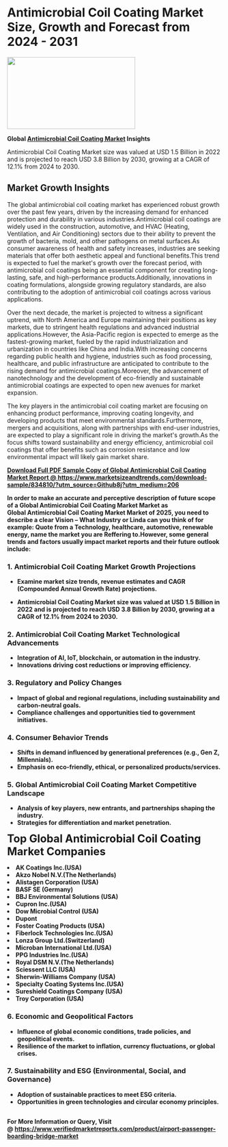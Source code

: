 <H1>Antimicrobial Coil Coating Market Size, Growth and Forecast from 2024 - 2031</H1><img class="aligncenter size-medium wp-image-584254" src="https://thirdeyenews.in/wp-content/uploads/2024/09/Global-Market-Research-300x168.jpeg" alt="" width="300" height="168" /><p><strong>Global&nbsp;<a href="https://www.marketsizeandtrends.com/download-sample/834810/?utm_source=Github8j?utm_medium=206">Antimicrobial Coil Coating Market</a> Insights</strong></p><p>Antimicrobial Coil Coating Market size was valued at USD 1.5 Billion in 2022 and is projected to reach USD 3.8 Billion by 2030, growing at a CAGR of 12.1% from 2024 to 2030.</p><p><h2>Market Growth Insights</h2> <p>The global antimicrobial coil coating market has experienced robust growth over the past few years, driven by the increasing demand for enhanced protection and durability in various industries.Antimicrobial coil coatings are widely used in the construction, automotive, and HVAC (Heating, Ventilation, and Air Conditioning) sectors due to their ability to prevent the growth of bacteria, mold, and other pathogens on metal surfaces.As consumer awareness of health and safety increases, industries are seeking materials that offer both aesthetic appeal and functional benefits.This trend is expected to fuel the market's growth over the forecast period, with antimicrobial coil coatings being an essential component for creating long-lasting, safe, and high-performance products.Additionally, innovations in coating formulations, alongside growing regulatory standards, are also contributing to the adoption of antimicrobial coil coatings across various applications.</p> <p><strong><a href="#"></a></strong></p> <p>Over the next decade, the market is projected to witness a significant uptrend, with North America and Europe maintaining their positions as key markets, due to stringent health regulations and advanced industrial applications.However, the Asia-Pacific region is expected to emerge as the fastest-growing market, fueled by the rapid industrialization and urbanization in countries like China and India.With increasing concerns regarding public health and hygiene, industries such as food processing, healthcare, and public infrastructure are anticipated to contribute to the rising demand for antimicrobial coatings.Moreover, the advancement of nanotechnology and the development of eco-friendly and sustainable antimicrobial coatings are expected to open new avenues for market expansion.</p> <p>The key players in the antimicrobial coil coating market are focusing on enhancing product performance, improving coating longevity, and developing products that meet environmental standards.Furthermore, mergers and acquisitions, along with partnerships with end-user industries, are expected to play a significant role in driving the market's growth.As the focus shifts toward sustainability and energy efficiency, antimicrobial coil coatings that offer benefits such as corrosion resistance and low environmental impact will likely gain market share.</p> <p><strong><a href="#"></p><p><span class=""><strong>Download Full PDF Sample Copy of Global Antimicrobial Coil Coating Market Report</strong> @ <a href="https://www.marketsizeandtrends.com/download-sample/834810/?utm_source=Github8j?utm_medium=206" target="_blank">https://www.marketsizeandtrends.com/download-sample/834810/?utm_source=Github8j?utm_medium=206</a></span></p><p>In order to make an accurate and perceptive description of future scope of a Global&nbsp;Antimicrobial Coil Coating Market Market as Global&nbsp;Antimicrobial Coil Coating Market Market of 2025, you need to describe a clear Vision &ndash; What Industry or Linda can you think of for example: Quote from a Technology, healthcare, automotive, renewable energy, name the market you are Reffering to.However, some general trends and factors usually impact market reports and their future outlook include:</p><h3>1.&nbsp;<strong>Antimicrobial Coil Coating Market Growth Projections</strong></h3><ul><li>Examine market size trends, revenue estimates and CAGR (Compounded Annual Growth Rate) projections.</li><li><p>Antimicrobial Coil Coating Market size was valued at USD 1.5 Billion in 2022 and is projected to reach USD 3.8 Billion by 2030, growing at a CAGR of 12.1% from 2024 to 2030.</p></li></ul><h3>2.&nbsp;<strong>Antimicrobial Coil Coating Market Technological Advancements</strong></h3><ul><li>Integration of AI, IoT, blockchain, or automation in the industry.</li><li>Innovations driving cost reductions or improving efficiency.</li></ul><h3>3.&nbsp;<strong>Regulatory and Policy Changes</strong></h3><ul><li>Impact of global and regional regulations, including sustainability and carbon-neutral goals.</li><li>Compliance challenges and opportunities tied to government initiatives.</li></ul><h3>4.&nbsp;<strong>Consumer Behavior Trends</strong></h3><ul><li>Shifts in demand influenced by generational preferences (e.g., Gen Z, Millennials).</li><li>Emphasis on eco-friendly, ethical, or personalized products/services.</li></ul><h3>5.&nbsp;<strong>Global Antimicrobial Coil Coating Market Competitive Landscape</strong></h3><ul><li>Analysis of key players, new entrants, and partnerships shaping the industry.</li><li>Strategies for differentiation and market penetration.</li></ul><p data-pm-slice="1 1 []"><span style="color: inherit; font-family: inherit; font-size: 25px;">Top Global Antimicrobial Coil Coating Market Companies</span></p><div class="" data-test-id=""><p><li>AK Coatings Inc.(USA)</li><li> Akzo Nobel N.V.(The Netherlands)</li><li> Alistagen Corporation (USA)</li><li> BASF SE (Germany)</li><li> BBJ Environmental Solutions (USA)</li><li> Cupron Inc.(USA)</li><li> Dow Microbial Control (USA)</li><li> Dupont</li><li> Foster Coating Products (USA)</li><li> Fiberlock Technologies Inc.(USA)</li><li> Lonza Group Ltd.(Switzerland)</li><li> Microban International Ltd.(USA)</li><li> PPG Industries Inc.(USA)</li><li> Royal DSM N.V.(The Netherlands)</li><li> Sciessent LLC (USA)</li><li> Sherwin-Williams Company (USA)</li><li> Specialty Coating Systems Inc.(USA)</li><li> Sureshield Coatings Company (USA)</li><li> Troy Corporation (USA)</li></p></div><h3>6.&nbsp;<strong>Economic and Geopolitical Factors</strong></h3><ul><li>Influence of global economic conditions, trade policies, and geopolitical events.</li><li>Resilience of the market to inflation, currency fluctuations, or global crises.</li></ul><h3>7.&nbsp;<strong>Sustainability and ESG (Environmental, Social, and Governance)</strong></h3><ul><li>Adoption of sustainable practices to meet ESG criteria.</li><li>Opportunities in green technologies and circular economy principles.</li></ul><h2><strong style="font-size: 14px;">For More Information or Query, Visit @&nbsp;</strong><a style="background-color: #ffffff; font-size: 14px;" href="https://www.marketsizeandtrends.com/report/antimicrobial-coil-coating-market/" target="_blank">https://www.verifiedmarketreports.com/product/airport-passenger-boarding-bridge-market</a></h2>